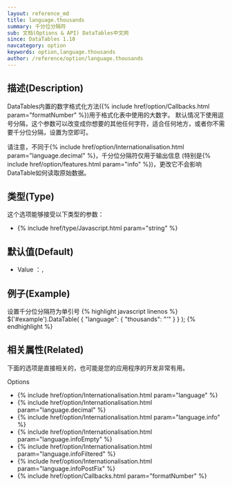 ```yaml
---
layout: reference_md
title: language.thousands
summary: 千分位分隔符
sub: 文档(Options & API) DataTables中文网
since: DataTables 1.10
navcategory: option
keywords: option,language.thousands
author: /reference/option/language.thousands
---
```


## 描述(Description)

DataTables内置的数字格式化方法({% include href/option/Callbacks.html param="formatNumber" %})用于格式化表中使用的大数字。
默认情况下使用逗号分隔，这个参数可以改变成你想要的其他任何字符，适合任何地方，或者你不需要千分位分隔，设置为空即可。

请注意，不同于{% include href/option/Internationalisation.html param="language.decimal" %}，千分位分隔符仅用于输出信息
(特别是{% include href/option/features.html param="info" %})，更改它不会影响DataTable如何读取原始数据。

## 类型(Type)
这个选项能够接受以下类型的参数：

- {% include href/type/Javascript.html param="string" %}


## 默认值(Default)
- Value ：`,`

 
## 例子(Example)

设置千分位分隔符为单引号
{% highlight javascript linenos %}
$('#example').DataTable( {
    "language": {
       "thousands": "'"
      }
} );
{% endhighlight %}

## 相关属性(Related)
下面的选项是直接相关的，也可能是您的应用程序的开发非常有用。

Options

- {% include href/option/Internationalisation.html param="language" %}
- {% include href/option/Internationalisation.html param="language.decimal" %}
- {% include href/option/Internationalisation.html param="language.info" %}
- {% include href/option/Internationalisation.html param="language.infoEmpty" %}
- {% include href/option/Internationalisation.html param="language.infoFiltered" %}
- {% include href/option/Internationalisation.html param="language.infoPostFix" %}
- {% include href/option/Callbacks.html param="formatNumber" %}